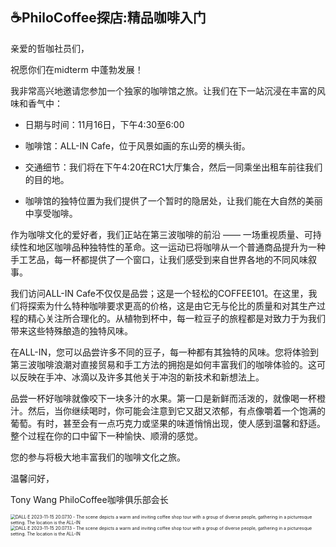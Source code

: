 ## ☕️PhiloCoffee探店:精品咖啡入门

亲爱的哲咖社员们，

祝愿你们在midterm 中蓬勃发展！

我非常高兴地邀请您参加一个独家的咖啡馆之旅。让我们在下一站沉浸在丰富的风味和香气中：

- 日期与时间：11月16日，下午4:30至6:00
- 咖啡馆：ALL-IN Cafe，位于风景如画的东山旁的横头街。
- 交通细节：我们将在下午4:20在RC1大厅集合，然后一同乘坐出租车前往我们的目的地。

- 咖啡馆的独特位置为我们提供了一个暂时的隐居处，让我们能在大自然的美丽中享受咖啡。

作为咖啡文化的爱好者，我们正站在第三波咖啡的前沿 —— 一场重视质量、可持续性和地区咖啡品种独特性的革命。这一运动已将咖啡从一个普通商品提升为一种手工艺品，每一杯都提供了一个窗口，让我们感受到来自世界各地的不同风味叙事。

我们访问ALL-IN Cafe不仅仅是品尝；这是一个轻松的COFFEE101。在这里，我们将探索为什么特种咖啡要求更高的价格，这是由它无与伦比的质量和对其生产过程的精心关注所合理化的。从植物到杯中，每一粒豆子的旅程都是对致力于为我们带来这些特殊酿造的独特风味。

在ALL-IN，您可以品尝许多不同的豆子，每一种都有其独特的风味。您将体验到第三波咖啡浪潮对直接贸易和手工方法的拥抱是如何丰富我们的咖啡体验的。这可以反映在手冲、冰滴以及许多其他关于冲泡的新技术和新想法上。

品尝一杯好咖啡就像咬下一块多汁的水果。第一口是新鲜而活泼的，就像喝一杯橙汁。然后，当你继续喝时，你可能会注意到它又甜又浓郁，有点像嚼着一个饱满的葡萄。有时，甚至会有一点巧克力或坚果的味道悄悄出现，使人感到温馨和舒适。整个过程在你的口中留下一种愉快、顺滑的感觉。

您的参与将极大地丰富我们的咖啡文化之旅。

温馨问好，

Tony Wang
PhiloCoffee咖啡俱乐部会长

<img src="./1116_探店ALLIN.assets/DALL·E 2023-11-15 20.07.10 - The scene depicts a warm and inviting coffee shop tour with a group of diverse people, gathering in a picturesque setting. The location is the ALL-IN .png" alt="DALL·E 2023-11-15 20.07.10 - The scene depicts a warm and inviting coffee shop tour with a group of diverse people, gathering in a picturesque setting. The location is the ALL-IN " style="zoom:50%;" /><img src="./1116_探店ALLIN.assets/DALL·E 2023-11-15 20.07.13 - The scene depicts a warm and inviting coffee shop tour with a group of diverse people, gathering in a picturesque setting. The location is the ALL-IN .png" alt="DALL·E 2023-11-15 20.07.13 - The scene depicts a warm and inviting coffee shop tour with a group of diverse people, gathering in a picturesque setting. The location is the ALL-IN " style="zoom:50%;" />